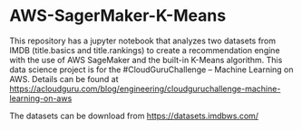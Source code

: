 # AWS-SagerMaker-K-Means
This repository has a jupyter notebook that analyzes two datasets from IMDB (title.basics and title.rankings) to create a recommendation engine with the use of AWS SageMaker and the built-in K-Means algorithm. This data science project is for the #CloudGuruChallenge – Machine Learning on AWS. Details can be found at https://acloudguru.com/blog/engineering/cloudguruchallenge-machine-learning-on-aws

The datasets can be download from https://datasets.imdbws.com/  
